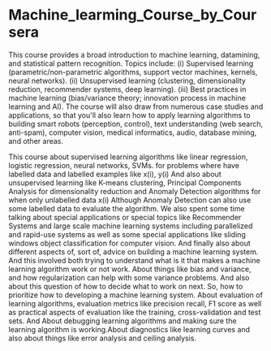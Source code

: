 # Machine_learming_Course_by_Coursera

This course provides a broad introduction to machine learning, datamining, and statistical pattern recognition.
Topics include:
(i) Supervised learning (parametric/non-parametric algorithms, support vector machines, kernels, neural networks).
(ii) Unsupervised learning (clustering, dimensionality reduction, recommender systems, deep learning).
(iii) Best practices in machine learning (bias/variance theory; innovation process in machine learning and AI). The course will also draw from numerous case studies and applications, so that you'll also learn how to apply learning algorithms to building smart robots (perception, control), text understanding (web search, anti-spam), computer vision, medical informatics, audio, database mining, and other areas.


 This course about supervised learning algorithms like linear regression, logistic regression, neural networks, SVMs. for problems where  have labelled data and labelled examples like x(i), y(i) And also about unsupervised learning like K-means clustering, Principal Components Analysis for dimensionality reduction and Anomaly Detection algorithms for when only unlabelled data x(i) Although Anomaly Detection can also use some labelled data to evaluate the algorithm. We also spent some time talking about special applications or special topics like Recommender Systems and large scale machine learning systems including parallelized and rapid-use systems as well as some special applications like sliding windows object classification for computer vision. And finally also about different aspects of, sort of, advice on building a machine learning system. And this involved both trying to understand what is it that makes a machine learning algorithm work or not work. About things like bias and variance, and how regularization can help with some variance problems. And also about this question of how to decide what to work on next. So, how to prioritize how to developing a machine learning system. About evaluation of learning algorithms, evaluation metrics like precision recall, F1 score as well as practical aspects of evaluation like the training, cross-validation and test sets. And About debugging learning algorithms and making sure the learning algorithm is working.About diagnostics like learning curves and also about things like error analysis and ceiling analysis.
